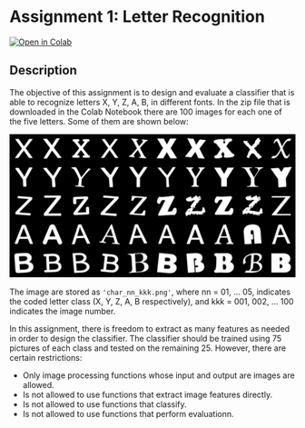# Assignment 1: Letter Recognition

[![Open in Colab](https://colab.research.google.com/assets/colab-badge.svg)](https://colab.research.google.com/github/pipeton8/pattern-recognition/blob/main/Tarea1_FdC_Patrones.ipynb)

## Description
The objective of this assignment is to design and evaluate a classifier that is able to recognize letters X, Y, Z, A, B, in different fonts. In the zip file that is downloaded in the Colab Notebook there are 100 images for each one of the five letters. Some of them are shown below:

<img src="https://github.com/pipeton8/pattern-recognition/blob/main/assignments/1%20-%20Letter%20recognition/samples.png" width="600">

The image are stored as `'char_nn_kkk.png'`, where nn = 01, ... 05, indicates the coded letter class (X, Y, Z, A, B respectively), and kkk = 001, 002, ... 100 indicates the image number.

In this assignment, there is freedom to extract as many features as needed in order to design the classifier. The classifier should be trained using 75 pictures of each class and tested on the remaining 25. However, there are certain restrictions:
  * Only image processing functions whose input and output are images are allowed.
  * Is not allowed to use functions that extract image features directly.
  * Is not allowed to use functions that classify.
  * Is not allowed to use functions that perform evaluationn.
